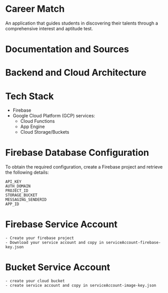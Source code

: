 # Career Match 
An application that guides students in discovering their talents through a comprehensive interest and aptitude test.

# Documentation and Sources

# Backend and Cloud Architecture

# Tech Stack
- Firebase
- Google Cloud Platform (GCP) services:
  - Cloud Functions
  - App Engine
  - Cloud Storage/Buckets
 
# Firebase Database Configuration
To obtain the required configuration, create a Firebase project and retrieve the following details:
```
API_KEY 
AUTH_DOMAIN
PROJECT_ID
STORAGE_BUCKET
MESSAGING_SENDERID
APP_ID
```

# Firebase Service Account
```
- Create your firebase project
- Download your service account and copy in serviceAccount-firebase-key.json
```

# Bucket Service Account
```
- create your cloud bucket
- create service account and copy in serviceAccount-image-key.json
```

